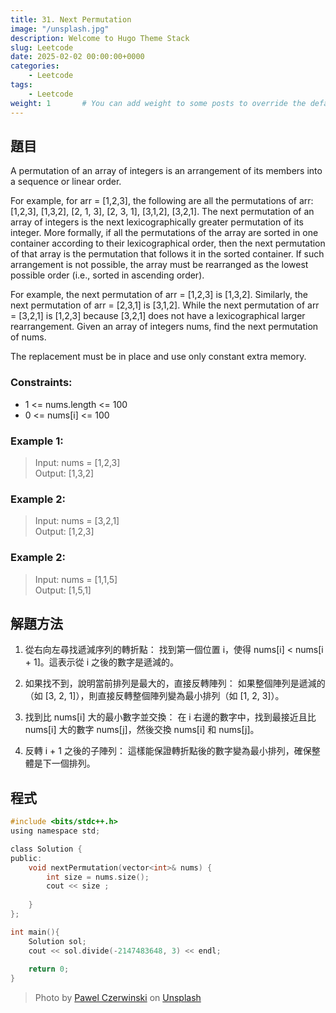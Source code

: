 ```yaml
---
title: 31. Next Permutation
image: "/unsplash.jpg"
description: Welcome to Hugo Theme Stack
slug: Leetcode
date: 2025-02-02 00:00:00+0000
categories:
    - Leetcode
tags:
    - Leetcode
weight: 1       # You can add weight to some posts to override the default sorting (date descending)
---
```


## 題目
A permutation of an array of integers is an arrangement of its members into a sequence or linear order.

For example, for arr = [1,2,3], the following are all the permutations of arr: [1,2,3], [1,3,2], [2, 1, 3], [2, 3, 1], [3,1,2], [3,2,1].
The next permutation of an array of integers is the next lexicographically greater permutation of its integer. More formally, if all the permutations of the array are sorted in one container according to their lexicographical order, then the next permutation of that array is the permutation that follows it in the sorted container. If such arrangement is not possible, the array must be rearranged as the lowest possible order (i.e., sorted in ascending order).

For example, the next permutation of arr = [1,2,3] is [1,3,2].
Similarly, the next permutation of arr = [2,3,1] is [3,1,2].
While the next permutation of arr = [3,2,1] is [1,2,3] because [3,2,1] does not have a lexicographical larger rearrangement.
Given an array of integers nums, find the next permutation of nums.

The replacement must be in place and use only constant extra memory.

### Constraints:
* 1 <= nums.length <= 100
* 0 <= nums[i] <= 100

### Example 1:
>Input: nums = [1,2,3]  
Output: [1,3,2]
### Example 2:
>Input: nums = [3,2,1]  
Output: [1,2,3]
### Example 2:
>Input: nums = [1,1,5]  
Output: [1,5,1]
## 解題方法
1. 從右向左尋找遞減序列的轉折點：
找到第一個位置 i，使得 nums[i] < nums[i + 1]。這表示從 i 之後的數字是遞減的。

2. 如果找不到，說明當前排列是最大的，直接反轉陣列：
如果整個陣列是遞減的（如 [3, 2, 1]），則直接反轉整個陣列變為最小排列（如 [1, 2, 3]）。

3. 找到比 nums[i] 大的最小數字並交換：
在 i 右邊的數字中，找到最接近且比 nums[i] 大的數字 nums[j]，然後交換 nums[i] 和 nums[j]。

4. 反轉 i + 1 之後的子陣列：
這樣能保證轉折點後的數字變為最小排列，確保整體是下一個排列。

## 程式

``` C
#include <bits/stdc++.h>
using namespace std;

class Solution {
public:
    void nextPermutation(vector<int>& nums) {
        int size = nums.size();
        cout << size ;
        
    }
};

int main(){
    Solution sol;
    cout << sol.divide(-2147483648, 3) << endl;
    
    return 0;
}
```
<!-- > 臺師大邱美虹：「我希望用新興科技找到學生在學習科學知識時的難點，改善科學學習時的困境。而其中的一步，就是用辨識微表情的AI系統，找出學生面對非預期的科學現象和多重表徵的解釋所出現的某些特定微表情時所代表的意義，以瞭解學生面對這些情況時的反應與效益，以便設計有意義的學習和教學策略。」  
> [文章報導](<https://humanityisland.nccu.edu.tw/qiumeihong_a/>)


## 參考內容
淺談為表情心理學：https://www.thenewslens.com/article/128732 -->

> Photo by [Pawel Czerwinski](https://unsplash.com/@pawel_czerwinski) on [Unsplash](https://unsplash.com/)